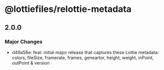 # @lottiefiles/relottie-metadata

## 2.0.0

### Major Changes

- d49a56e: feat: initial major release that captures these Lottie metadata: colors, fileSize, framerate, frames,
  geneartor, height, weight, inPoint, outPoint & version
